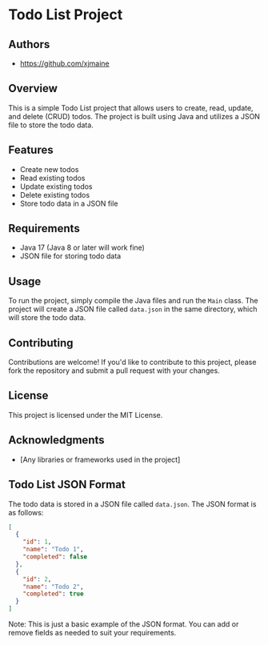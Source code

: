 # Todo List Project

## Authors

* https://github.com/xjmaine


## Overview

This is a simple Todo List project that allows users to create, read, update, and delete (CRUD) todos. The project is built using Java and utilizes a JSON file to store the todo data.

## Features

* Create new todos
* Read existing todos
* Update existing todos
* Delete existing todos
* Store todo data in a JSON file

## Requirements

* Java 17 (Java 8 or later will work fine)
* JSON file for storing todo data

## Usage

To run the project, simply compile the Java files and run the `Main` class. The project will create a JSON file called `data.json` in the same directory, which will store the todo data.

## Contributing

Contributions are welcome! If you'd like to contribute to this project, please fork the repository and submit a pull request with your changes.

## License

This project is licensed under the MIT License.


## Acknowledgments

* [Any libraries or frameworks used in the project]

## Todo List JSON Format

The todo data is stored in a JSON file called `data.json`. The JSON format is as follows:

```json
[
  {
    "id": 1,
    "name": "Todo 1",
    "completed": false
  },
  {
    "id": 2,
    "name": "Todo 2",
    "completed": true
  }
]
```

Note: This is just a basic example of the JSON format. You can add or remove fields as needed to suit your requirements.